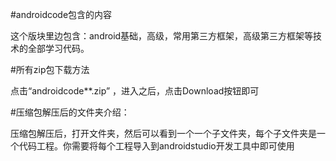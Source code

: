 #androidcode包含的内容  

这个版块里边包含：android基础，高级，常用第三方框架，高级第三方框架等技术的全部学习代码。 

#所有zip包下载方法

点击“androidcode**.zip” ，进入之后，点击Download按钮即可

#压缩包解压后的文件夹介绍：  

压缩包解压后，打开文件夹，然后可以看到一个一个子文件夹，每个子文件夹是一个代码工程。你需要将每个工程导入到androidstudio开发工具中即可使用
